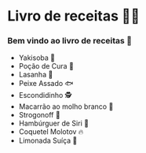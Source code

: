 # Livro de receitas :man_cook:

### Bem vindo ao livro de receitas :wave:

- Yakisoba :sushi:
- Poção de Cura :honey_pot:
- Lasanha :fork_and_knife:
- Peixe Assado :fish:
- Escondidinho :detective:
- Macarrão ao molho branco :fork_and_knife:
- Strogonoff :chicken:
- Hambúrguer de Siri :hamburger: 
- Coquetel Molotov :fire:
- Limonada Suíça :lemon:
